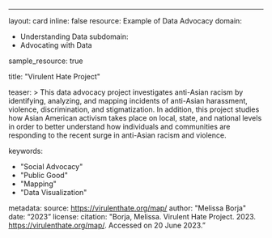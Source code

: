 ---
layout: card
inline: false
resource: Example of Data Advocacy
domain:
  - Understanding Data
subdomain:
  - Advocating with Data

sample_resource: true

title: "Virulent Hate Project"

teaser: >
  This data advocacy project investigates anti-Asian racism by identifying, analyzing, and mapping incidents of anti-Asian harassment, violence, discrimination, and stigmatization. In addition, this project studies how Asian American activism takes place on local, state, and national levels in order to better understand how individuals and communities are responding to the recent surge in anti-Asian racism and violence.  

keywords:
  - "Social Advocacy"
  - "Public Good"
  - "Mapping"
  - "Data Visualization"

metadata:
  source: https://virulenthate.org/map/
  author: "Melissa Borja"
  date: “2023”
  license:
  citation: "Borja, Melissa. Virulent Hate Project. 2023. https://virulenthate.org/map/. Accessed on 20 June 2023.”
